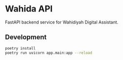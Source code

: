 # Wahida API

FastAPI backend service for Wahidiyah Digital Assistant.

## Development

```bash
poetry install
poetry run uvicorn app.main:app --reload
```
